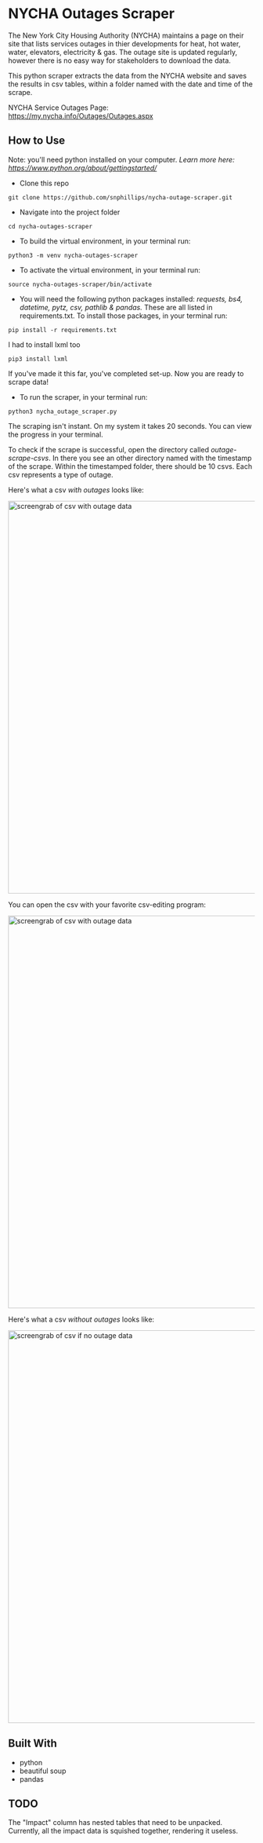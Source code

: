 # NYCHA Outages Scraper

The New York City Housing Authority (NYCHA) maintains a page on their site that lists services outages in thier developments for heat, hot water, water, elevators, electricity & gas. The outage site is updated regularly, however there is no easy way for stakeholders to download the data. 

This python scraper extracts the data from the NYCHA website and saves the results in csv tables, within a folder named with the date and time of the scrape.

NYCHA Service Outages Page: https://my.nycha.info/Outages/Outages.aspx

## How to Use

Note: you'll need python installed on your computer. *Learn more here: https://www.python.org/about/gettingstarted/*

- Clone this repo 

`git clone https://github.com/snphillips/nycha-outage-scraper.git`

- Navigate into the project folder

`cd nycha-outages-scraper`

- To build the virtual environment, in your terminal run:

`python3 -m venv nycha-outages-scraper`

- To activate the virtual environment, in your terminal run:

`source nycha-outages-scraper/bin/activate`

- You will need the following python packages installed: *requests, bs4, datetime, pytz, csv, pathlib & pandas.*  These are all listed in requirements.txt.  To install those packages, in your terminal run:

`pip install -r requirements.txt`

I had to install lxml too

`pip3 install lxml`

If you've made it this far, you've completed set-up. Now you are ready to scrape data!

- To run the scraper, in your terminal run:

`python3 nycha_outage_scraper.py`

The scraping isn't instant. On my system it takes 20 seconds. You can view the progress in your terminal.

To check if the scrape is successful, open the directory called *outage-scrape-csvs*.  In there you see an other directory named with the timestamp of the scrape. Within the timestamped folder, there should be 10 csvs. Each csv represents a type of outage.

Here's what a csv *with outages* looks like:

<img src="https://i.imgur.com/3CmQKwE.png" width="800" alt="screengrab of csv with outage data">

You can open the csv with your favorite csv-editing program:

<img src="https://i.imgur.com/W97xMDy.png" width="800" alt="screengrab of csv with outage data">

Here's what a csv *without outages* looks like:

<img src="https://i.imgur.com/1y4g93S.png" width="800" alt="screengrab of csv if no outage data">


## Built With
- python
- beautiful soup
- pandas

## TODO
The "Impact" column has nested tables that need to be unpacked. Currently, all the impact data is squished together, rendering it useless.
